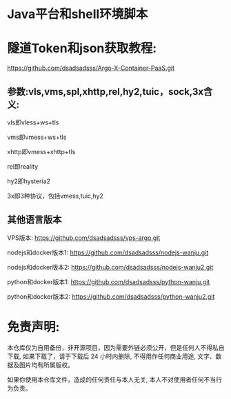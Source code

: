 # Java平台和shell环境脚本
# 隧道Token和json获取教程:

https://github.com/dsadsadsss/Argo-X-Container-PaaS.git

## 参数:vls,vms,spl,xhttp,rel,hy2,tuic，sock,3x含义:

vls即vless+ws+tls

vms即vmess+ws+tls

xhttp即vmess+xhttp+tls

rel即reality

hy2即hysteria2

3x即3种协议，包括vmess,tuic,hy2

## 其他语言版本

VPS版本: https://github.com/dsadsadsss/vps-argo.git

nodejs和docker版本1:
https://github.com/dsadsadsss/nodejs-wanju.git

nodejs和docker版本2:
https://github.com/dsadsadsss/nodejs-wanju2.git

python和docker版本1:
https://github.com/dsadsadsss/python-wanju.git

python和docker版本2:
https://github.com/dsadsadsss/python-wanju2.git


# 免责声明:

本仓库仅为自用备份，非开源项目，因为需要外链必须公开，但是任何人不得私自下载, 如果下载了，请于下载后 24 小时内删除, 不得用作任何商业用途, 文字、数据及图片均有所属版权。 

如果你使用本仓库文件，造成的任何责任与本人无关, 本人不对使用者任何不当行为负责。
